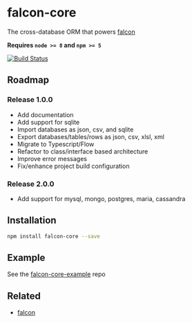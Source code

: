 falcon-core
===========
The cross-database ORM that powers [falcon](https://github.com/falcon-client/falcon)

**Requires `node >= 8` and `npm >= 5`**

[![Build Status](https://travis-ci.com/amilajack/falcon-core.svg?branch=master&maxAge=2592)](https://travis-ci.com/amilajack/falcon-core)

## Roadmap
### Release 1.0.0
  * Add documentation
  * Add support for sqlite
  * Import databases as json, csv, and sqlite
  * Export databases/tables/rows as json, csv, xlsl, xml
  * Migrate to Typescript/Flow
  * Refactor to class/interface based architecture
  * Improve error messages
  * Fix/enhance project build configuration
### Release 2.0.0
  * Add support for mysql, mongo, postgres, maria, cassandra

## Installation
```bash
npm install falcon-core --save
```

## Example
See the [falcon-core-example](https://github.com/amilajack/falcon-core-example/) repo

## Related
* [falcon](https://github.com/falcon-client/falcon)
